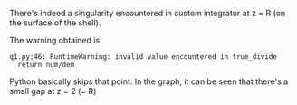 There's indeed a singularity encountered in custom integrator at z = R (on the surface of the shell).

The warning obtained is:
```
q1.py:46: RuntimeWarning: invalid value encountered in true_divide
  return num/dem
```

Python basically skips that point. In the graph, it can be seen that there's a small gap at z = 2 (= R)
